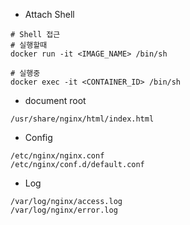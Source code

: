 - Attach Shell
```
# Shell 접근
# 실행할때
docker run -it <IMAGE_NAME> /bin/sh

# 실행중
docker exec -it <CONTAINER_ID> /bin/sh
```
- document root
```
/usr/share/nginx/html/index.html
```
- Config
```
/etc/nginx/nginx.conf
/etc/nginx/conf.d/default.conf
```
- Log
```
/var/log/nginx/access.log
/var/log/nginx/error.log
```